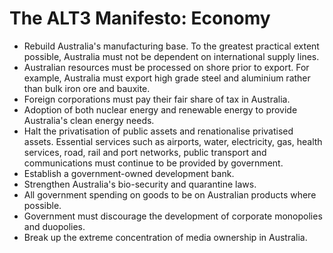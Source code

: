 # The ALT3 Manifesto: Economy

* Rebuild Australia's manufacturing base. To the greatest practical extent possible, Australia must not be dependent on international supply lines.
* Australian resources must be processed on shore prior to export. For example, Australia must export high grade steel and aluminium rather than bulk iron ore and bauxite.
* Foreign corporations must pay their fair share of tax in Australia.
* Adoption of both nuclear energy and renewable energy to provide Australia's clean energy needs.
* Halt the privatisation of public assets and renationalise privatised assets. Essential services such as airports, water, electricity, gas, health services, road, rail and port networks, public transport and communications must continue to be provided by government.
* Establish a government-owned development bank.
* Strengthen Australia's bio-security and quarantine laws.
* All government spending on goods to be on Australian products where possible.
* Government must discourage the development of corporate monopolies and duopolies.
* Break up the extreme concentration of media ownership in Australia.
